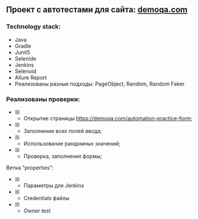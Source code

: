 ## Проект с автотестами для сайта: [demoqa.com](https://demoqa.com)

### Technology stack:
- Java
- Gradle
- Junit5
- Selenide
- Jenkins
- Selenoid
- Allure Report
- Реализованы разные подходы: PageObject, Random, Random Faker
### Реализованы проверки:

- [X] - Открытие страницы https://demoqa.com/automation-practice-form;
- [X] - Заполнение всех полей ввода;
- [X] - Использование рандомных значений;
- [X] - Проверка, заполнения формы;

Ветка "properties":
- [X] - Параметры для Jenkins
- [X] - Credentials файлы
- [X] - Owner test